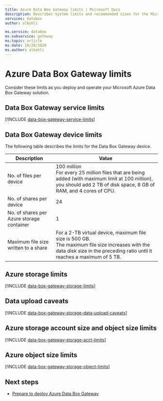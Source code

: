 ```yaml
---
title: Azure Data Box Gateway limits | Microsoft Docs
description: Describes system limits and recommended sizes for the Microsoft Azure Data Box Gateway.
services: databox
author: alkohli

ms.service: databox
ms.subservice: gateway
ms.topic: article
ms.date: 10/20/2020
ms.author: alkohli
---
```


# Azure Data Box Gateway limits

Consider these limits as you deploy and operate your Microsoft Azure Data Box Gateway solution.

## Data Box Gateway service limits

[!INCLUDE [data-box-gateway-service-limits](../../includes/data-box-gateway-service-limits.md)]

## Data Box Gateway device limits

The following table describes the limits for the Data Box Gateway device.

| Description | Value |
|---|---|
|No. of files per device |100 million <br> For every 25 million files that are being added (with maximum limit at 100 million), you should add 2 TB of disk space, 8 GB of RAM, and 4 cores of CPU. |
|No. of shares per device |24 |
|No. of shares per Azure storage container |1 |
|Maximum file size written to a share|For a 2-TB virtual device, maximum file size is 500 GB. <br> The maximum file size increases with the data disk size in the preceding ratio until it reaches a maximum of 5 TB. |

## Azure storage limits

[!INCLUDE [data-box-gateway-storage-limits](../../includes/data-box-gateway-storage-limits.md)]

## Data upload caveats

[!INCLUDE [data-box-gateway-storage-data-upload-caveats](../../includes/data-box-gateway-storage-data-upload-caveats.md)]

## Azure storage account size and object size limits

[!INCLUDE [data-box-gateway-storage-acct-limits](../../includes/data-box-gateway-storage-acct-limits.md)]

## Azure object size limits

[!INCLUDE [data-box-gateway-storage-object-limits](../../includes/data-box-gateway-storage-object-limits.md)]

## Next steps

- [Prepare to deploy Azure Data Box Gateway](data-box-gateway-deploy-prep.md)
